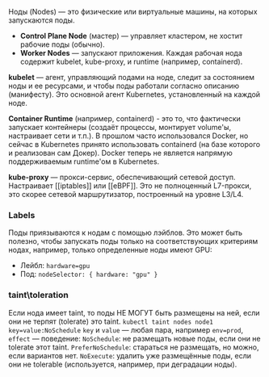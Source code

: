 Ноды (Nodes) — это физические или виртуальные машины, на которых запускаются поды.
- **Control Plane Node** (мастер) — управляет кластером, не хостит рабочие поды (обычно).
- **Worker Nodes** — запускают приложения. Каждая рабочая нода содержит kubelet, kube-proxy, и runtime (например, containerd).

**kubelet** — агент, управляющий подами на ноде, следит за состоянием ноды и ее ресурсами, и чтобы поды работали согласно описанию (манифесту). Это основной агент Kubernetes, установленный на каждой ноде.

**Container Runtime** (например, containerd) - это то, что фактически запускает контейнеры (создаёт процессы, монтирует volume'ы, настраивает сети и т.п.). В прошлом часто использовался Docker, но сейчас в Kubernetes принято использовать containerd (на базе которого и реализован сам Докер). Docker теперь не является напрямую поддерживаемым runtime'ом в Kubernetes.

**kube-proxy** — прокси-сервис, обеспечивающий сетевой доступ. Настраивает [[iptables]] или [[eBPF]]. Это не полноценный L7-прокси, это скорее сетевой маршрутизатор, построенный на уровне L3/L4.

### Labels
Поды приязываются к нодам с помощью лэйблов. Это может быть полезно, чтобы запускать поды только на соответствующих критериям нодах, например, только определенные ноды имеют GPU:
- Лейбл: `hardware=gpu`
- Под: `nodeSelector: { hardware: "gpu" }`

### taint\toleration
Если нода имеет taint, то поды НЕ МОГУТ быть размещены на ней, если они не терпят (tolerate) это taint.
`kubectl taint nodes node1 key=value:NoSchedule`
`key` и `value` — любая пара, например `env=prod`, `effect` — поведение:
    `NoSchedule`: не размещать новые поды, если они не tolerate этот taint.
    `PreferNoSchedule`: стараться не размещать, но можно, если вариантов нет.
    `NoExecute`: удалить уже размещённые поды, если они не tolerable (используется, например, при деградации ноды).